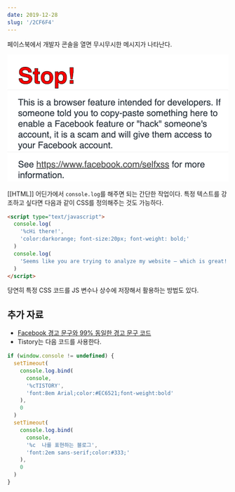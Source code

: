 ```yaml
---
date: 2019-12-28
slug: '/2CF6F4'
---
```


페이스북에서 개발자 콘솔을 열면 무시무시한 메시지가 나타난다.

![대충 이런 느낌적인 느낌느낌](../assets/79D9E9.png)

[[HTML]] 어딘가에서 `console.log`를 해주면 되는 간단한 작업이다. 특정 텍스트를 강조하고 싶다면 다음과 같이 CSS를 정의해주는 것도 가능하다.

```html
<script type="text/javascript">
  console.log(
    '%cHi there!',
    'color:darkorange; font-size:20px; font-weight: bold;'
  )
  console.log(
    'Seems like you are trying to analyze my website — which is great! Meanwhile, if you have any questions regarding my website, please feel free to ask me at mail@chosunghyun.com !'
  )
</script>
```

당연히 특정 CSS 코드를 JS 변수나 상수에 저장해서 활용하는 방법도 있다.

## 추가 자료

- [Facebook 경고 문구와 99% 동일한 경고 문구 코드](https://gist.github.com/tosbourn/f556ee09c4a551e91d1dfde2f7b254f4)
- Tistory는 다음 코드를 사용한다.

```js
if (window.console != undefined) {
  setTimeout(
    console.log.bind(
      console,
      '%cTISTORY',
      'font:8em Arial;color:#EC6521;font-weight:bold'
    ),
    0
  )
  setTimeout(
    console.log.bind(
      console,
      '%c  나를 표현하는 블로그',
      'font:2em sans-serif;color:#333;'
    ),
    0
  )
}
```
